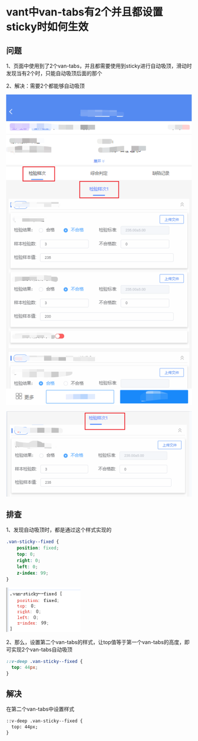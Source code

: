 # vant中van-tabs有2个并且都设置sticky时如何生效

## 问题

1、页面中使用到了2个van-tabs，并且都需要使用到sticky进行自动吸顶，滑动时发现当有2个时，只能自动吸顶后面的那个

2、解决：需要2个都能够自动吸顶

![image-20240827162425550](vant中van-tabs有2个并且都设置sticky时如何生效/image-20240827162425550.png)

![image-20240827162733452](vant中van-tabs有2个并且都设置sticky时如何生效/image-20240827162733452.png)

## 排查

1、发现自动吸顶时，都是通过这个样式实现的

```css
.van-sticky--fixed {
    position: fixed;
    top: 0;
    right: 0;
    left: 0;
    z-index: 99;
}
```

![image-20240827162847904](vant中van-tabs有2个并且都设置sticky时如何生效/image-20240827162847904.png)

2、那么，设置第二个van-tabs的样式，让top值等于第一个van-tabs的高度，即可实现2个van-tabs自动吸顶

```scss
::v-deep .van-sticky--fixed {
  top: 44px;
}
```



## 解决

在第二个van-tabs中设置样式

```
::v-deep .van-sticky--fixed {
  top: 44px;
}
```

